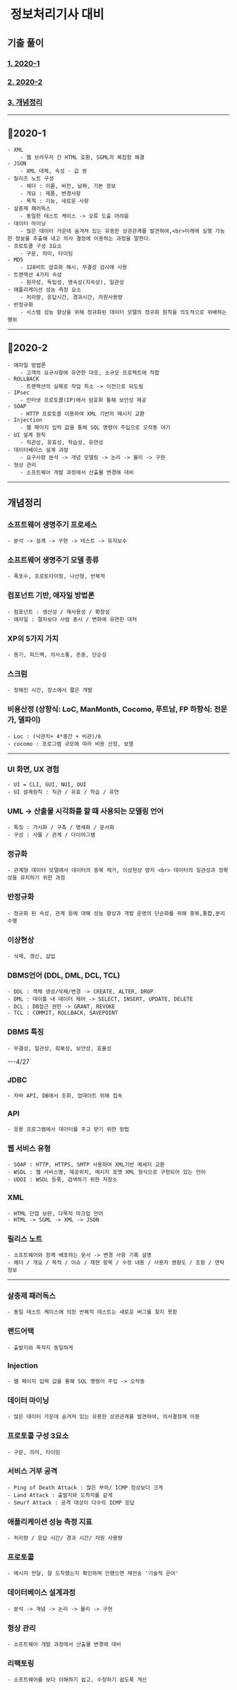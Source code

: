 #  정보처리기사 대비

## 기출 풀이
### [1. 2020-1](#2020-1)
### [2. 2020-2](#2020-2)
### [3. 개념정리](#개념정리)

---
## 📝2020-1
    - XML 
        - 웹 브라우저 간 HTML 호환, SGML의 복잡함 해결
    - JSON
        - XML 대체, 속성 - 값 쌍
    - 릴리즈 노트 구성 
        - 헤더 : 이름, 버전, 날짜, 기본 정보
        - 개요 : 제품, 변경사항
        - 목적 : 기능, 새로운 사항
    - 살충제 패러독스
        - 동일한 테스트 케이스 -> 오류 도출 어려움
    - 데이터 마이닝
        - 많은 데이터 가운데 숨겨져 있는 유용한 상관관계를 발견하여,<br>미래에 실행 가능한 정보를 추출해 내고 의사 결정에 이용하는 과정을 말한다.
    - 프로토콜 구성 3요소
        - 구문, 의미, 타이밍
    - MD5
        - 128비트 암호화 해시, 무결성 검사에 사용
    - 트랜잭션 4가지 속성
        - 원자성, 독립성, 영속성(지속성), 일관성
    - 애플리케이션 성능 측정 요소   
        - 처리량, 응답시간, 경과시간, 자원사용량
    - 반정규화
        - 시스템 성능 향상을 위해 정규화된 데이터 모델의 정규화 원칙을 의도적으로 위배하는 행위
---
## 📝2020-2
    - 애자일 방법론
        - 고객의 요규사항에 유연한 대응, 소규모 프로젝트에 적합
    - ROLLBACK
        - 트랜잭션의 실패로 작업 취소 -> 이전으로 되도림
    - IPsec 
        - 인터넷 프로토콜(IP)에서 암호화 통해 보안성 제공
    - SOAP
        - HTTP 프로토콜 이용하여 XML 기반의 메시지 교환
    - Injection
        - 웹 페이지 입력 값을 통해 SQL 명령어 주입으로 오작동 야기
    - UI 설계 원칙
        - 직관성, 유효성, 학습성, 유연성
    - 데이터베이스 설계 과정
        - 요구사항 분석 -> 개념 모델링 -> 논리 -> 물리 -> 구현
    - 형상 관리
        - 소프트웨어 개발 과정에서 산출물 변경에 대비
---
## 개념정리

### 소프트웨어 생명주기 프로세스
    - 분석 -> 설계 -> 구현 -> 테스트 -> 유지보수
### 소프트웨어 생명주기 모델 종류
    - 폭포수, 프로토타이핑, 나선형, 반복적
### 컴포넌트 기반, 애자일 방법론
    - 컴포넌트 : 생산성 / 재사용성 / 확장성
    - 애자일 : 절차보다 사람 중시 / 변화에 유연한 대처
### XP의 5가지 가치
    - 용기, 피드백, 의사소통, 존중, 단순성
### 스크럼 
    - 정해진 시간, 장소에서 짧은 개발
### 비용산정 (상향식: LoC, ManMonth, Cocomo, 푸트남, FP 하향식: 전문가, 델파이)
    - Loc : (낙관치+ 4*중간 + 비관)/6 
    - cocomo : 프로그램 규모에 따라 비용 산정, 보헴
---
### UI 화면, UX 경험
    - UI = CLI, GUI, NUI, OUI
    - UI 설계원칙 : 직관 / 유효 / 학습 / 유연

### UML -> 산출물 시각화를 할 때 사용되는 모델링 언어
    - 특징 : 가시화 / 구축 / 명세화 / 문서화
    - 구성 : 사물 / 관계 / 다이어그램

### 정규화
    - 관계형 데이터 모델에서 데이터의 중복 제거, 이상현상 방지 <br> 데이터의 일관성과 정확성을 유지하기 위한 과정
### 반정규화
    - 정규화 된 속성, 관계 등에 대해 성능 향상과 개발 운영의 단순화를 위해 중복,통합,분리 수행
### 이상현상
    - 삭제, 갱신, 삽입

### DBMS언어 (DDL, DML, DCL, TCL)
    - DDL : 객체 생성/삭제/변경 -> CREATE, ALTER, DROP
    - DML : 데이틀 내 데이터 제어 -> SELECT, INSERT, UPDATE, DELETE
    - DCL : DB접근 권한 -> GRANT, REVOKE
    - TCL : COMMIT, ROLLBACK, SAVEPOINT
### DBMS 특징
    - 무결성, 일관성, 회복성, 보안성, 효율성
---4/27
### JDBC
    - 자바 API, DB에서 조회, 업데이트 위해 접속
### API
    - 응용 프로그램에서 데이터를 주고 받기 위한 방법

### 웹 서비스 유형
    - SOAP : HTTP, HTTPS, SMTP 사용하여 XML기반 메세지 교환
    - WSDL : 웹 서비스명, 제공위치, 메시지 포맷 XML 형식으로 구현되어 있는 언어
    - UDDI : WSDL 등록, 검색하기 위한 저장소
### XML
    - HTML 단점 보완, 다목적 마크업 언어
    - HTML -> SGML -> XML -> JSON
### 릴리스 노트
    - 소프트웨어와 함께 배포하는 문서 -> 변경 사항 기록 설명
    - 헤더 / 개요 / 목적 / 이슈 / 재현 항목 / 수정 내용 / 사용자 영향도 / 조항 / 연락 정보
---
### 살충제 패러독스
    - 동일 테스트 케이스에 의한 반복적 테스트는 새로운 버그를 찾지 못함
### 랜드어택
    - 출발지와 목적지 동일하게
### Injection
    - 웹 페이지 입력 값을 통해 SQL 명령어 주입 -> 오작동
### 데이터 마이닝
    - 많은 데이터 가운데 숨겨져 있는 유용한 상관관계를 발견하여, 의사결정에 이용
### 프로토콜 구성 3요소
    - 구문, 의미, 타이밍
### 서비스 거부 공격
    - Ping of Death Attack : 많은 부하/ ICMP 정상보다 크게
    - Land Attack : 출발지와 도착지를 같게
    - Smurf Attack : 공격 대상이 다수의 ICMP 응답
### 애플리케이션 성능 측정 지표
    - 처리량 / 응답 시간/ 경과 시간/ 자원 사용량

### 프로토콜
    - 메시지 전달, 잘 도착했는지 확인하며 안했으면 재전송 '기술적 은어'

### 데이터베이스 설계과정
    - 분석 -> 개념 -> 논리 -> 물리 -> 구현
### 형상 관리
    - 소프트웨어 개발 과정에서 산출물 변경에 대비
### 리팩토링
    - 소프트웨어를 보다 이해하기 쉽고, 수정하기 쉽도록 개선

